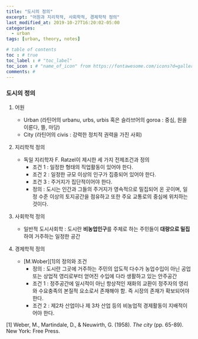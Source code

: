 ```yaml
---
title: "도시의 정의"
excerpt: "어원과 지리학적, 사회학적, 경제학적 정의"
last_modified_at: 2019-10-27T16:20:02-05:00
categories:
  - urban
tags: [urban, theory, notes]

# table of contents
toc : # true
toc_label : # "toc_label"
toc_icon : # "name_of_icon" from https://fontawesome.com/icons?d=gallery&s=solid&m=free
comments: #
---
```


### 도시의 정의

1. 어원
   - Urban (라틴어의 urbanu, urbs, urbis 혹은 슬라브어의 goroa : 중심, 원을 이룬다, 뜰, 마당)
   -  City (라틴어의 civis : 강력한 정치적 권력을 가진 사회)
   
2. 지리학적 정의
   - 독일 지리학자 F. Ratzel이 제시한 세 가지 전제조건과 정의
     - 조건 1 : 일정한 형태의 직업활동이 있어야 한다.
     - 조건 2 : 일정한 규모 이상의 인구가 집중되어 있어야 한다.
     - 조건 3 : 주거지가 집단적이어야 한다.
     - 정의 : 도시는 인간과 그들의 주거지가 영속적으로 밀집되어 온 곳이며, 일정 수준 이상의 토지공간을 점유하고 또한 주요 교통로의 중심에 위치하는 것이다.
     
3. 사회학적 정의
   - 일반적 도시사회학 : 도시란 **비농업인구**를 주체로 하는 주민들이 **대량으로 밀집**하여 거주하는 일정한 공간
   
4. 경제학적 정의
   - [M.Wober][1]의 정의와 조건
     - 정의 : 도시란 그곳에 거주하는 주민의 압도적 다수가 농업수입이 아닌 공업 또는 상업적 영리로부터 얻어진 수입에 다라 생활하고 있는 안주공간
     - 조건 1 : 정주공간에 일시적이 아닌 항상적인 재화의 교환이 정주자의 영리와 수요충족의 본질적 요소로서 존재해야 함. 즉 시장의 존재가 확보되어야 한다.
     - 조건 2 : 제2차 산업이나 제 3차 산업 등의 비농업적 경제활동이 지배적이어야 한다.



[1]  Weber, M., Martindale, D., & Neuwirth, G. (1958). *The city* (pp. 65-89). New York: Free Press. 

